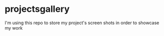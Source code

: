 # projectsgallery
I'm using this repo to store my project's screen shots in order to showcase my work
